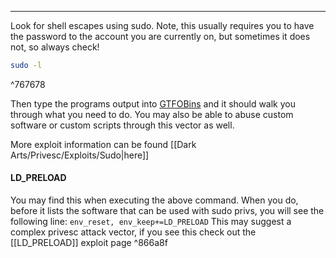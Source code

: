 -- -
Look for shell escapes using sudo. Note, this usually requires you to have the password to the account you are currently on, but sometimes it does not, so always check!
```bash
sudo -l
```

^767678

Then type the programs output into [GTFOBins](https://gtfobins.github.io) and it should walk you through what you need to do. You may also be able to abuse custom software or custom scripts through this vector as well. 

More exploit information can be found [[Dark Arts/Privesc/Exploits/Sudo|here]]

#### LD_PRELOAD
You may find this when executing the above command. When you do, before it lists the software that can be used with sudo privs, you will see the following line:
`env_reset, env_keep+=LD_PRELOAD`
This may suggest a complex privesc attack vector, if you see this check out the [[LD_PRELOAD]] exploit page ^866a8f